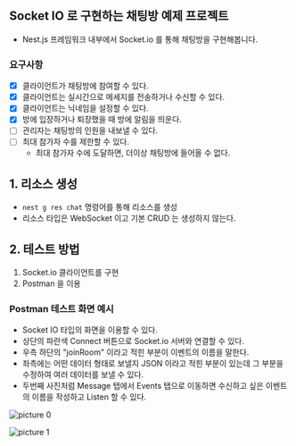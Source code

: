 ## Socket IO 로 구현하는 채팅방 예제 프로젝트

- Nest.js 프레임워크 내부에서 Socket.io 를 통해 채팅방을 구현해봅니다.

### 요구사항

- [x] 클라이언트가 채팅방에 참여할 수 있다.
- [x] 클라이언트는 실시간으로 메세지를 전송하거나 수신할 수 있다.
- [x] 클라이언트는 닉네임을 설정할 수 있다.
- [x] 방에 입장하거나 퇴장했을 때 방에 알림을 띄운다.
- [ ] 관리자는 채팅방의 인원을 내보낼 수 있다.
- [ ] 최대 참가자 수를 제한할 수 있다.
  - 최대 참가자 수에 도달하면, 더이상 채팅방에 들어올 수 없다.

## 1. 리소스 생성

- `nest g res chat` 명령어를 통해 리소스를 생성
- 리소스 타입은 WebSocket 이고 기본 CRUD 는 생성하지 않는다.

## 2. 테스트 방법

1. Socket.io 클라이언트를 구현
2. Postman 을 이용

### Postman 테스트 화면 예시

- Socket IO 타입의 화면을 이용할 수 있다.
- 상단의 파란색 Connect 버튼으로 Socket.io 서버와 연결할 수 있다.
- 우측 하단의 "joinRoom" 이라고 적힌 부분이 이벤트의 이름을 말한다.
- 좌측에는 어떤 데이터 형태로 보낼지 JSON 이라고 적힌 부분이 있는데 그 부분을 수정하여 여러 데이터를 보낼 수 있다.
- 두번째 사진처럼 Message 탭에서 Events 탭으로 이동하면 수신하고 싶은 이벤트의 이름을 작성하고 Listen 할 수 있다.

![picture 0](https://imagedelivery.net/c0750V8GHadkePE_Tgk4TA/3a439af5-b028-48c2-6c1d-8f6bed2ff000/public)

![picture 1](https://imagedelivery.net/c0750V8GHadkePE_Tgk4TA/f48f7d36-dd14-455b-44c3-d75883ad9100/public)
